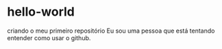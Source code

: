 # hello-world
criando o meu primeiro repositório
 Eu sou uma pessoa que está tentando entender como usar o github.

